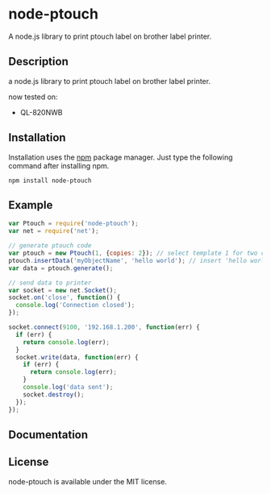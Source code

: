 # node-ptouch
A node.js library to print ptouch label on brother label printer.

## Description

a node.js library to print ptouch label on brother label printer.

now tested on:

* QL-820NWB

## Installation

Installation uses the [npm](http://npmjs.org/) package manager.  Just type the following command after installing npm.

    npm install node-ptouch


## Example

```javascript
var Ptouch = require('node-ptouch');
var net = require('net');

// generate ptouch code
var ptouch = new Ptouch(1, {copies: 2}); // select template 1 for two copies
ptouch.insertData('myObjectName', 'hello world'); // insert 'hello world' in myObjectName
var data = ptouch.generate();

// send data to printer
var socket = new net.Socket();
socket.on('close', function() {
  console.log('Connection closed');
});

socket.connect(9100, '192.168.1.200', function(err) {
  if (err) {
    return console.log(err);
  }
  socket.write(data, function(err) {
    if (err) {
      return console.log(err);
    }
    console.log('data sent');
    socket.destroy();
  });
});
```

## Documentation


## License

node-ptouch is available under the MIT license.
